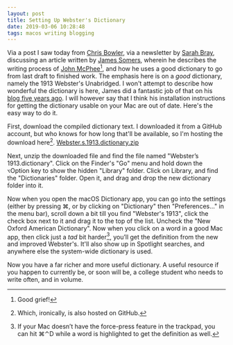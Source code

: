 ```yaml
---
layout: post
title: Setting Up Webster's Dictionary
date: 2019-03-06 10:28:48
tags: macos writing blogging
---
```


Via a post I saw today from [Chris Bowler][1], via a newsletter by [Sarah Bray][2], discussing an article written by [James Somers][3], wherein he describes the writing process of [John McPhee][4][^1], and how he uses a good dictionary to go from last draft to finished work. The emphasis here is on a *good* dictionary, namely the 1913 Webster's Unabridged. I won't attempt to describe how wonderful the dictionary is here, James did a fantastic job of that on his [blog five years ago][5]. I will however say that I think his installation instructions for getting the dictionary usable on your Mac are out of date. Here's the easy way to do it.

First, download the compiled dictionary text. I downloaded it from a GitHub account, but who knows for how long that'll be available, so I'm hosting the download here[^2]. [Webster.s.1913.dictionary.zip][6]

Next, unzip the downloaded file and find the file named "Webster’s 1913.dictionary". Click on the Finder's "Go" menu and hold down the `⌥`Option key to show the hidden "Library" folder. Click on Library, and find the "Dictionaries" folder. Open it, and drag and drop the new dictionary folder into it. 

Now when you open the macOS Dictionary app, you can go into the settings (either by pressing ⌘, or by clicking on "Dictionary" then "Preferences…" in the menu bar), scroll down a bit till you find "Webster's 1913", click the check box next to it and drag it to the top of the list. Uncheck the "New Oxford American Dictionary". Now when you click on a word in a good Mac app, then click just a *tad* bit harder[^3], you’ll get the definition from the new and improved Webster's. It'll also show up in Spotlight searches, and anywhere else the system-wide dictionary is used. 

Now you have a far richer and more useful dictionary. A useful resource if you happen to currently be, or soon will be, a college student who needs to write often, and in volume.


[1]: http://chrisbowler.com/journal/wrong-dictionary
[2]: https://www.sarahjbray.com
[3]: http://jsomers.net/blog/dictionary
[4]: http://jsomers.net/mcphee-draft-no-4.pdf
[5]: http://jsomers.net/blog/dictionary
[6]: https://jonathanbuys.com/media/Webster.s.1913.dictionary.zip

[^1]: Good grief!
[^2]: Which, ironically, is also hosted on GitHub.
[^3]: If your Mac doesn’t have the force-press feature in the trackpad, you can hit ⌘⌃D while a word is highlighted to get the definition as well.
